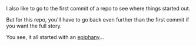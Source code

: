 I also like to go to the first commit of a repo to see where things started out.

But for this repo, you'll have to go back even further than the first commit if you want the full story.

You see, it all started with an [epiphany](https://bit.ly/2PdbzY6)...
